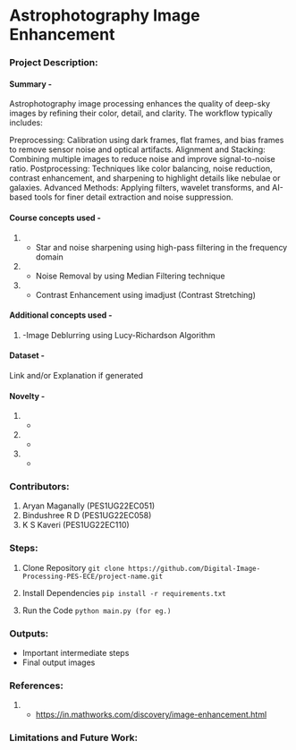 # Astrophotography Image Enhancement

### Project Description:
#### Summary - 
Astrophotography image processing enhances the quality of deep-sky images by refining their color, detail, and clarity. The workflow typically includes:

Preprocessing: Calibration using dark frames, flat frames, and bias frames to remove sensor noise and optical artifacts.
Alignment and Stacking: Combining multiple images to reduce noise and improve signal-to-noise ratio.
Postprocessing: Techniques like color balancing, noise reduction, contrast enhancement, and sharpening to highlight details like nebulae or galaxies.
Advanced Methods: Applying filters, wavelet transforms, and AI-based tools for finer detail extraction and noise suppression.

#### Course concepts used - 
1. -  Star and noise sharpening using high-pass filtering in the frequency domain 
2. -  Noise Removal by using Median Filtering technique 
3. -  Contrast Enhancement using imadjust (Contrast Stretching)
   
#### Additional concepts used -
1. -Image Deblurring using Lucy-Richardson Algorithm
   
#### Dataset - 
Link and/or Explanation if generated

#### Novelty - 
1. -
2. -
3. -
   
### Contributors:
1. Aryan Maganally (PES1UG22EC051)
2. Bindushree R D (PES1UG22EC058)
3. K S Kaveri (PES1UG22EC110)

### Steps:
1. Clone Repository
```git clone https://github.com/Digital-Image-Processing-PES-ECE/project-name.git ```

2. Install Dependencies
```pip install -r requirements.txt```

3. Run the Code
```python main.py (for eg.)```

### Outputs:
* Important intermediate steps
* Final output images 

### References:
1. - https://in.mathworks.com/discovery/image-enhancement.html
   
### Limitations and Future Work:
